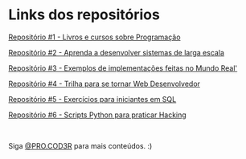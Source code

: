 # Links dos repositórios

[Repositório #1 - Livros e cursos sobre Programação](https://github.com/EbookFoundation/free-programming-books)

[Repositório #2 - Aprenda a desenvolver sistemas de larga escala](https://github.com/donnemartin/system-design-primer)

[Repositório #3 - Exemplos de implementações feitas no Mundo Real'](https://github.com/gothinkster/realworld)

[Repositório #4 - Trilha para se tornar Web Desenvolvedor](https://github.com/kamranahmedse/developer-roadmap)

[Repositório #5 - Exercícios para iniciantes em SQL](https://github.com/WebDevSimplified/Learn-SQL)

[Repositório #6 - Scripts Python para praticar Hacking](https://github.com/Adastra-thw/pyHacks)

<br>

Siga [@PRO.COD3R](https://www.instagram.com/pro.cod3r/) para mais conteúdos. :)